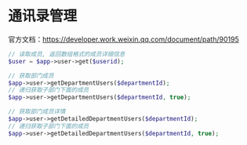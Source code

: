 # 通讯录管理

官方文档：https://developer.work.weixin.qq.com/document/path/90195

```php
// 读取成员, 返回数组格式的成员详细信息
$user = $app->user->get($userid);

// 获取部门成员
$app->user->getDepartmentUsers($departmentId);
// 递归获取子部门下面的成员
$app->user->getDepartmentUsers($departmentId, true);

// 获取部门成员详情
$app->user->getDetailedDepartmentUsers($departmentId);
// 递归获取子部门下面的成员
$app->user->getDetailedDepartmentUsers($departmentId, true);
```
